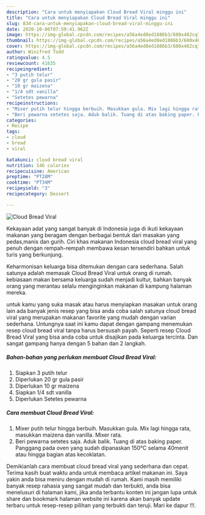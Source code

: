 ```yaml
---
description: "Cara untuk menyiapakan Cloud Bread Viral minggu ini"
title: "Cara untuk menyiapakan Cloud Bread Viral minggu ini"
slug: 834-cara-untuk-menyiapakan-cloud-bread-viral-minggu-ini
date: 2020-10-06T07:59:41.962Z
image: https://img-global.cpcdn.com/recipes/a56a4ed8ed1886b3/680x482cq70/cloud-bread-viral-foto-resep-utama.jpg
thumbnail: https://img-global.cpcdn.com/recipes/a56a4ed8ed1886b3/680x482cq70/cloud-bread-viral-foto-resep-utama.jpg
cover: https://img-global.cpcdn.com/recipes/a56a4ed8ed1886b3/680x482cq70/cloud-bread-viral-foto-resep-utama.jpg
author: Winifred Todd
ratingvalue: 4.5
reviewcount: 41635
recipeingredient:
- "3 putih telur"
- "20 gr gula pasir"
- "10 gr maizena"
- "1/4 sdt vanilla"
- "Setetes pewarna"
recipeinstructions:
- "Mixer putih telur hingga berbuih. Masukkan gula. Mix lagi hingga rata, masukkan maizena dan vanilla. Mixer rata."
- "Beri pewarna setetes saja. Aduk balik. Tuang di atas baking paper. Panggang pada oven yang sudah dipanaskan 150°C selama 40menit atau hingga bagian atas kecoklatan."
categories:
- Recipe
tags:
- cloud
- bread
- viral

katakunci: cloud bread viral 
nutrition: 146 calories
recipecuisine: American
preptime: "PT28M"
cooktime: "PT34M"
recipeyield: "3"
recipecategory: Dessert

---
```



![Cloud Bread Viral](https://img-global.cpcdn.com/recipes/a56a4ed8ed1886b3/680x482cq70/cloud-bread-viral-foto-resep-utama.jpg)

Kekayaan adat yang sangat banyak di Indonesia juga di ikuti kekayaan makanan yang beragam dengan berbagai bentuk dari masakan yang pedas,manis dan gurih. Ciri khas makanan Indonesia cloud bread viral yang penuh dengan rempah-rempah membawa kesan tersendiri bahkan untuk turis yang berkunjung.




Keharmonisan keluarga bisa ditemukan dengan cara sederhana. Salah satunya adalah memasak Cloud Bread Viral untuk orang di rumah. kebiasaan makan bersama keluarga sudah menjadi kultur, bahkan banyak orang yang merantau selalu menginginkan makanan di kampung halaman mereka.

untuk kamu yang suka masak atau harus menyiapkan masakan untuk orang lain ada banyak jenis resep yang bisa anda coba salah satunya cloud bread viral yang merupakan makanan favorite yang mudah dengan varian sederhana. Untungnya saat ini kamu dapat dengan gampang menemukan resep cloud bread viral tanpa harus bersusah payah.
Seperti resep Cloud Bread Viral yang bisa anda coba untuk disajikan pada keluarga tercinta. Dan sangat gampang hanya dengan 5 bahan dan 2 langkah.


<!--inarticleads1-->

##### Bahan-bahan yang perlukan membuat Cloud Bread Viral:

1. Siapkan 3 putih telur
1. Diperlukan 20 gr gula pasir
1. Diperlukan 10 gr maizena
1. Siapkan 1/4 sdt vanilla
1. Diperlukan Setetes pewarna




<!--inarticleads2-->

##### Cara membuat  Cloud Bread Viral:

1. Mixer putih telur hingga berbuih. Masukkan gula. Mix lagi hingga rata, masukkan maizena dan vanilla. Mixer rata.
1. Beri pewarna setetes saja. Aduk balik. Tuang di atas baking paper. Panggang pada oven yang sudah dipanaskan 150°C selama 40menit atau hingga bagian atas kecoklatan.




Demikianlah cara membuat cloud bread viral yang sederhana dan cepat. Terima kasih buat waktu anda untuk membaca artikel makanan ini. Saya yakin anda bisa meniru dengan mudah di rumah. Kami masih memiliki banyak resep rahasia yang sangat mudah dan terbukti, anda bisa menelusuri di halaman kami, jika anda terbantu konten ini jangan lupa untuk share dan bookmark halaman website ini karena akan banyak update terbaru untuk resep-resep pilihan yang terbukti dan teruji. Mari ke dapur !!!. 
